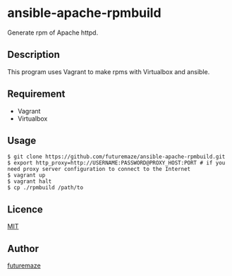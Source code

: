ansible-apache-rpmbuild
====

Generate rpm of Apache httpd.

## Description
This program uses Vagrant to make rpms with Virtualbox and ansible.

## Requirement
* Vagrant
* Virtualbox

## Usage
    $ git clone https://github.com/futuremaze/ansible-apache-rpmbuild.git
    $ export http_proxy=http://USERNAME:PASSWORD@PROXY_HOST:PORT # if you need proxy server configuration to connect to the Internet
    $ vagrant up
    $ vagrant halt
    $ cp ./rpmbuild /path/to

## Licence

[MIT](https://github.com/futuremaze/ansible-apache-rpmbuild/master/LICENCE)

## Author

[futuremaze](https://github.com/futuremaze)

